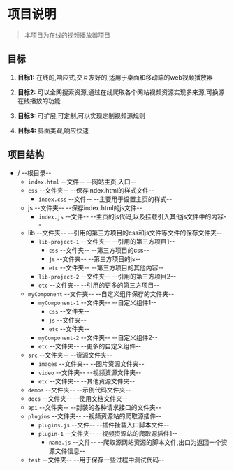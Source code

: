 # 项目说明

> 本项目为在线的视频播放器项目

## 目标

1. **目标1:** 在线的,响应式,交互友好的,适用于桌面和移动端的web视频播放器
2. **目标2:** 可以全网搜索资源,通过在线爬取各个网站视频资源实现多来源,可换源在线播放的功能
3. **目标3:** 可扩展,可定制,可以实现定制视频源规则
   
4. **目标4:** 界面美观,响应快速



## 项目结构

- /	--根目录--
  - `index.html`    --文件--    --网站主页,入口--
  - `css`    --文件夹--    --保存index.html的样式文件--
    - `index.css`    --文件--    --主要用于设置主页的样式--
  - js    --文件夹--    --保存index.html的js文件--
    - `index.js`    --文件--    --主页的js代码,以及挂载引入其他js文件中的内容--
  - lib    --文件夹--    --引用的第三方项目的css和js文件等文件的保存文件夹--
    - `lib-project-1`    --文件夹--    --引用的第三方项目1--
      - `css`    --文件夹--    --第三方项目的css--
      - `js`    --文件夹--    --第三方项目的js--
      - `etc`    --文件夹--    --第三方项目的其他内容--
    - `lib-project-2`     --文件夹--    --引用的第三方项目2--
    - `etc`    --文件夹--    --引用的更多的第三方项目--
  - `myComponent`    --文件夹--    --自定义组件保存的文件夹--
    - `myComponent-1`    --文件夹--    --自定义组件1--
      - `css`    --文件夹--
      - `js`    --文件夹--
      - `etc`    --文件夹--
    - `myComponent-2`    --文件夹--    --自定义组件2--
    - `etc`    --文件夹--    --更多的自定义组件--
  - `src`    --文件夹--    --资源文件夹--
    - `images`    --文件夹--    --图片资源文件夹--
    - `video`    --文件夹--    --视频资源文件夹--
    - `etc`    --文件夹--    --其他资源文件夹--
  - `demos`    --文件夹--    --示例代码文件夹--
  - `docs`   --文件夹--    --使用文档文件夹--
  - `api`    --文件夹--    --封装的各种请求接口的文件夹--
  - `plugins`    --文件夹--    --视频资源站的爬取源插件--
    - `plugins.js`    --文件--    --插件挂载入口脚本文件--
    - `plugin-1`    --文件夹--    --视频资源站的爬取源插件1--
      - `name.js`     --文件--    --爬取源网站资源的脚本文件,出口为返回一个资源文件信息--
  - `test`    --文件夹--    --用于保存一些过程中测试代码--

